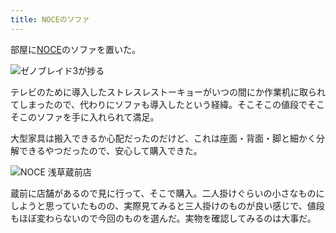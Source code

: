 ```yaml
---
title: NOCEのソファ
---
```

部屋に[NOCE](https://www.noce.co.jp/)のソファを置いた。

![](https://lh3.googleusercontent.com/9GDf1LyehW0SlfFTjhglEWA_WAM1eHQHHTQ2XpKVODrbF8rVb6j_5HlpQpaTXPULThFwsnXMRyqPYz3aEpQ6S9cjnSP6wDMksqyjEu2nCGpjYecJ_ICae9Vupe4hEismjw2gY8BQgwKY2v8usd45asH5e5nfZZ8SnZF58FsMRl0XRv8JqeM9-s2VdXsATQ "ゼノブレイド3が捗る")

テレビのために導入したストレスレストーキョーがいつの間にか作業机に取られてしまったので、代わりにソファも導入したという経緯。そこそこの値段でそこそこのソファを手に入れられて満足。

大型家具は搬入できるか心配だったのだけど、これは座面・背面・脚と細かく分解できるやつだったので、安心して購入できた。

![](https://lh6.googleusercontent.com/V90zHpptCECkdlRDb_89TtjykcCoMh-1uFzgvOnF9cJGfvsUWgwoAwk5p3m6jtEkQQbbyB5e-lCNcOTFpB1EQoemyJr7WD3HM6ms58SYFy00lx9zJIbK68S3FujgaCP4hyG1Wk_RYUFsBRROffCllXqEC3QCVPW9eV2Mfspfegztxr0pkn3est8FAybCeQ "NOCE 浅草蔵前店")

蔵前に店舗があるので見に行って、そこで購入。二人掛けぐらいの小さなものにしようと思っていたものの、実際見てみると三人掛けのものが良い感じで、値段もほぼ変わらないので今回のものを選んだ。実物を確認してみるのは大事だ。
